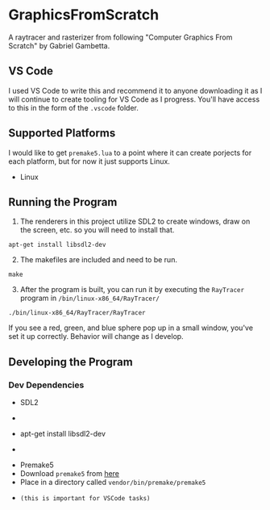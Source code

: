 # GraphicsFromScratch
A raytracer and rasterizer from following "Computer Graphics From Scratch" by Gabriel Gambetta.

## VS Code
I used VS Code to write this and recommend it to anyone downloading it as I will continue to create tooling for VS Code as I progress.
You'll have access to this in the form of the `.vscode` folder.

## Supported Platforms
I would like to get `premake5.lua` to a point where it can create porjects for each platform, but for now it just supports Linux.
- Linux

## Running the Program
1. The renderers in this project utilize SDL2 to create windows, draw on the screen, etc. so you will need to install that.
  ```
  apt-get install libsdl2-dev
  ```
2. The makefiles are included and need to be run.
  ```
  make
  ```
3. After the program is built, you can run it by executing the `RayTracer` program in `/bin/linux-x86_64/RayTracer/`
  ```
  ./bin/linux-x86_64/RayTracer/RayTracer
  ```
If you see a red, green, and blue sphere pop up in a small window, you've set it up correctly.
Behavior will change as I develop.

## Developing the Program
### Dev Dependencies
- SDL2
-   ```
-   apt-get install libsdl2-dev
-   ```
- Premake5
-   Download `premake5` from [here](https://premake.github.io/download)
-   Place in a directory called `vendor/bin/premake/premake5`
-     (this is important for VSCode tasks)